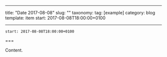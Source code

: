 
---
title: "Date 2017-08-08"
slug: ""
taxonomy:
tag: [example]
category: blog
template: item
start: 2017-08-08T18:00:00+0100

---

``start: 2017-08-08T18:00:00+0100``

===

Content.

